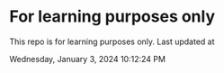 # For learning purposes only
This repo is for learning purposes only.
Last updated at

Wednesday, January 3, 2024 10:12:24 PM


